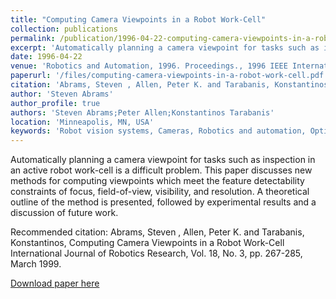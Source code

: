 ```yaml
---
title: "Computing Camera Viewpoints in a Robot Work-Cell"
collection: publications
permalink: /publication/1996-04-22-computing-camera-viewpoints-in-a-robot-work-cell
excerpt: 'Automatically planning a camera viewpoint for tasks such as inspection in an active robot work-cell is a difficult problem.'
date: 1996-04-22
venue: 'Robotics and Automation, 1996. Proceedings., 1996 IEEE International Conference on'
paperurl: '/files/computing-camera-viewpoints-in-a-robot-work-cell.pdf'
citation: 'Abrams, Steven , Allen, Peter K. and Tarabanis, Konstantinos, Computing Camera Viewpoints in a Robot Work-Cell International Journal of Robotics Research, Vol. 18, No. 3, pp. 267-285, March 1999.'
author: 'Steven Abrams'
author_profile: true
authors: 'Steven Abrams;Peter Allen;Konstantinos Tarabanis'
location: 'Minneapolis, MN, USA'
keywords: 'Robot vision systems, Cameras, Robotics and automation, Optical sensors, Intelligent robots, Robot sensing systems, Computer vision, Sensor systems, Robotic assembly, Inspection'
---
```

Automatically planning a camera viewpoint for tasks such as inspection in an active robot work-cell is a difficult problem. This paper discusses new methods for computing viewpoints which meet the feature detectability constraints of focus, field-of-view, visibility, and resolution. A theoretical outline of the method is presented, followed by experimental results and a discussion of future work.

Recommended citation: Abrams, Steven , Allen, Peter K. and Tarabanis, Konstantinos, Computing Camera Viewpoints in a Robot Work-Cell International Journal of Robotics Research, Vol. 18, No. 3, pp. 267-285, March 1999.

<a href='/files/computing-camera-viewpoints-in-a-robot-work-cell.pdf'>Download paper here</a>
